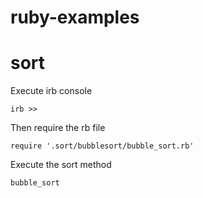 # ruby-examples

# sort
Execute irb console

```
irb >>
```
Then require the rb file

```
require '.sort/bubblesort/bubble_sort.rb'
```

Execute the sort method

```
bubble_sort
```